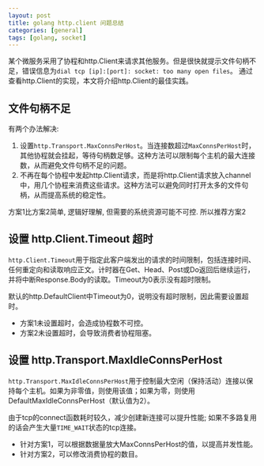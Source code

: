 ```yaml
---
layout: post
title: golang http.client 问题总结
categories: [general]
tags: [golang, socket]
---
```


某个微服务采用了协程和http.Client来请求其他服务。但是很快就提示文件句柄不足，错误信息为`dial tcp [ip]:[port]: socket: too many open files`。
通过查看http.Client的实现，本文将介绍http.Client的最佳实践。

## 文件句柄不足

有两个办法解决: 
1. 设置`http.Transport.MaxConnsPerHost`。当连接数超过`MaxConnsPerHost`时，其他协程就会挂起，等待句柄数足够。这种方法可以限制每个主机的最大连接数，从而避免文件句柄不足的问题。
1. 不再在每个协程中发起http.Client请求，而是将http.Client请求放入channel中，用几个协程来消费这些请求。这种方法可以避免同时打开太多的文件句柄，从而提高系统的稳定性。

方案1比方案2简单, 逻辑好理解, 但需要的系统资源可能不可控. 所以推荐方案2

## 设置 http.Client.Timeout 超时

`http.Client.Timeout`用于指定此客户端发出的请求的时间限制，包括连接时间、任何重定向和读取响应正文。计时器在Get、Head、Post或Do返回后继续运行，并将中断Response.Body的读取。Timeout为0表示没有超时限制。

默认的http.DefaultClient中Timeout为0，说明没有超时限制，因此需要设置超时。

* 方案1未设置超时，会造成协程数不可控。
* 方案2未设置超时，会导致消费者协程阻塞。

## 设置 http.Transport.MaxIdleConnsPerHost

`http.Transport.MaxIdleConnsPerHost`用于控制最大空闲（保持活动）连接以保持每个主机。如果为非零值，则使用该值；如果为零，则使用DefaultMaxIdleConnsPerHost（默认值为2）。

由于tcp的connect函数耗时较久，减少创建新连接可以提升性能; 如果不多路复用的话会产生大量`TIME_WAIT`状态的tcp连接。
* 针对方案1，可以根据数据量放大MaxConnsPerHost的值，以提高并发性能。
* 针对方案2，可以修改消费协程的数目。
